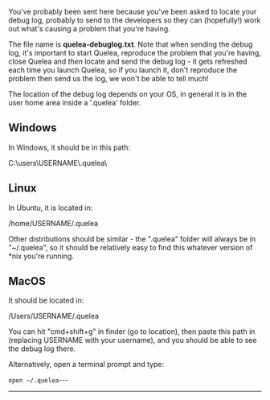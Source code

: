 You've probably been sent here because you've been asked to locate your
debug log, probably to send to the developers so they can (hopefully\!)
work out what's causing a problem that you're having.

The file name is **quelea-debuglog.txt**. Note that when sending the
debug log, it's important to start Quelea, reproduce the problem that
you're having, close Quelea and *then* locate and send the debug log -
it gets refreshed each time you launch Quelea, so if you launch it,
don't reproduce the problem then send us the log, we won't be able to
tell much\!

The location of the debug log depends on your OS, in general it is in
the user home area inside a '.quelea' folder.

## Windows

In Windows, it should be in this path:

C:\\users\\USERNAME\\.quelea\\

## Linux

In Ubuntu, it is located in:

/home/USERNAME/.quelea

Other distributions should be similar - the ".quelea" folder will always
be in "~/.quelea", so it should be relatively easy to find this whatever
version of \*nix you're running.

## MacOS

It should be located in:

/Users/USERNAME/.quelea

You can hit "cmd+shift+g" in finder (go to location), then paste this
path in (replacing USERNAME with your username), and you should be able
to see the debug log there.

Alternatively, open a terminal prompt and type:

`open ~/.quelea`---

---
